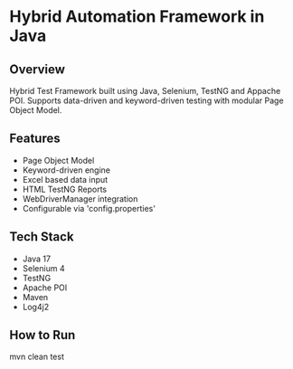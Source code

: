 # Hybrid Automation Framework in Java

## Overview
Hybrid Test Framework built using Java, Selenium, TestNG and Appache POI. Supports data-driven and keyword-driven testing with modular Page Object Model.

## Features
- Page Object Model
- Keyword-driven engine
- Excel based data input
- HTML TestNG Reports
- WebDriverManager integration
- Configurable via 'config.properties'

## Tech Stack
- Java 17
- Selenium 4
- TestNG
- Apache POI
- Maven
- Log4j2

## How to Run
mvn clean test

